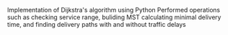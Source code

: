 Implementation of Dijkstra's algorithm using Python 
Performed operations such as checking service range, buliding MST calculating minimal delivery time, and finding delivery paths with and without traffic delays
